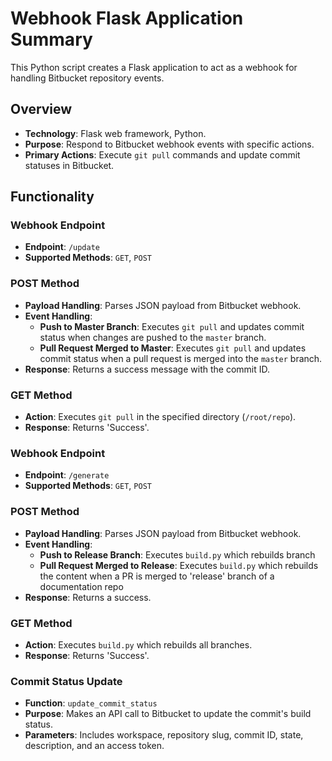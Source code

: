 # Webhook Flask Application Summary

This Python script creates a Flask application to act as a webhook for handling Bitbucket repository events.

## Overview

- **Technology**: Flask web framework, Python.
- **Purpose**: Respond to Bitbucket webhook events with specific actions.
- **Primary Actions**: Execute `git pull` commands and update commit statuses in Bitbucket.

## Functionality

### Webhook Endpoint
- **Endpoint**: `/update`
- **Supported Methods**: `GET`, `POST`

### POST Method
- **Payload Handling**: Parses JSON payload from Bitbucket webhook.
- **Event Handling**:
  - **Push to Master Branch**: Executes `git pull` and updates commit status when changes are pushed to the `master` branch.
  - **Pull Request Merged to Master**: Executes `git pull` and updates commit status when a pull request is merged into the `master` branch.
- **Response**: Returns a success message with the commit ID.

### GET Method
- **Action**: Executes `git pull` in the specified directory (`/root/repo`).
- **Response**: Returns 'Success'.

### Webhook Endpoint
- **Endpoint**: `/generate`
- **Supported Methods**: `GET`, `POST`

### POST Method
- **Payload Handling**: Parses JSON payload from Bitbucket webhook.
- **Event Handling**:
  - **Push to Release Branch**: Executes `build.py` which rebuilds branch
  - **Pull Request Merged to Release**: Executes `build.py` which rebuilds the content when a PR is merged to 'release' branch of a documentation repo
- **Response**: Returns a success.

### GET Method
- **Action**: Executes `build.py` which rebuilds all branches.
- **Response**: Returns 'Success'.

### Commit Status Update
- **Function**: `update_commit_status`
- **Purpose**: Makes an API call to Bitbucket to update the commit's build status.
- **Parameters**: Includes workspace, repository slug, commit ID, state, description, and an access token.
